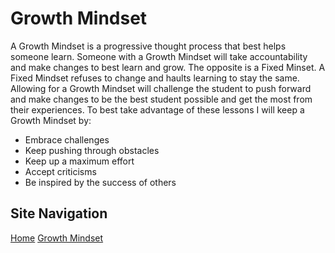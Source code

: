 # Growth Mindset 

A Growth Mindset is a progressive thought process that best helps someone learn. Someone with a Growth Mindset will take accountability and make changes to best learn and grow. The opposite is a Fixed Minset. A Fixed Mindset refuses to change and haults learning to stay the same. Allowing for a Growth Mindset will challenge the student to push forward and make changes to be the best student possible and get the most from their experiences. To best take advantage of these lessons I will keep a Growth Mindset by:


  - Embrace challenges 
  - Keep pushing through obstacles
  - Keep up a maximum effort
  - Accept criticisms 
  - Be inspired by the success of others


## Site Navigation

[Home](/README.md)
[Growth Mindset](/MarkdownExamples.md)

